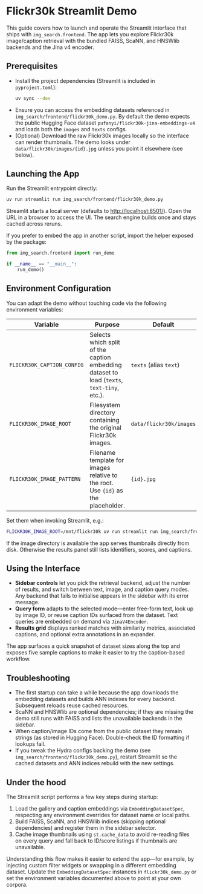 # Flickr30k Streamlit Demo

This guide covers how to launch and operate the Streamlit interface that ships with
`img_search.frontend`. The app lets you explore Flickr30k image/caption retrieval with
the bundled FAISS, ScaNN, and HNSWlib backends and the Jina v4 encoder.

## Prerequisites

- Install the project dependencies (Streamlit is included in `pyproject.toml`):
  ```bash
  uv sync --dev
  ```
- Ensure you can access the embedding datasets referenced in
  `img_search/frontend/flickr30k_demo.py`. By default the demo expects the public
  Hugging Face dataset `pufanyi/flickr30k-jina-embeddings-v4` and loads both the
  `images` and `texts` configs.
- (Optional) Download the raw Flickr30k images locally so the interface can render
  thumbnails. The demo looks under `data/flickr30k/images/{id}.jpg` unless you point it
  elsewhere (see below).

## Launching the App

Run the Streamlit entrypoint directly:

```bash
uv run streamlit run img_search/frontend/flickr30k_demo.py
```

Streamlit starts a local server (defaults to <http://localhost:8501/>). Open the URL in a
browser to access the UI. The search engine builds once and stays cached across reruns.

If you prefer to embed the app in another script, import the helper exposed by the
package:

```python
from img_search.frontend import run_demo

if __name__ == "__main__":
    run_demo()
```

## Environment Configuration

You can adapt the demo without touching code via the following environment variables:

| Variable | Purpose | Default |
| --- | --- | --- |
| `FLICKR30K_CAPTION_CONFIG` | Selects which split of the caption embedding dataset to load (`texts`, `text-tiny`, etc.). | `texts` (alias `text`) |
| `FLICKR30K_IMAGE_ROOT` | Filesystem directory containing the original Flickr30k images. | `data/flickr30k/images` |
| `FLICKR30K_IMAGE_PATTERN` | Filename template for images relative to the root. Use `{id}` as the placeholder. | `{id}.jpg` |

Set them when invoking Streamlit, e.g.:

```bash
FLICKR30K_IMAGE_ROOT=/mnt/flickr30k uv run streamlit run img_search/frontend/flickr30k_demo.py
```

If the image directory is available the app serves thumbnails directly from disk.
Otherwise the results panel still lists identifiers, scores, and captions.

## Using the Interface

- **Sidebar controls** let you pick the retrieval backend, adjust the number of results,
  and switch between text, image, and caption query modes. Any backend that fails to
  initialise appears in the sidebar with its error message.
- **Query form** adapts to the selected mode—enter free-form text, look up by image ID,
  or reuse caption IDs surfaced from the dataset. Text queries are embedded on demand via
  `JinaV4Encoder`.
- **Results grid** displays ranked matches with similarity metrics, associated captions,
  and optional extra annotations in an expander.

The app surfaces a quick snapshot of dataset sizes along the top and exposes five sample
captions to make it easier to try the caption-based workflow.

## Troubleshooting

- The first startup can take a while because the app downloads the embedding datasets and
  builds ANN indexes for every backend. Subsequent reloads reuse cached resources.
- ScaNN and HNSWlib are optional dependencies; if they are missing the demo still runs
  with FAISS and lists the unavailable backends in the sidebar.
- When caption/image IDs come from the public dataset they remain strings (as stored in
  Hugging Face). Double-check the ID formatting if lookups fail.
- If you tweak the Hydra configs backing the demo (see
  `img_search/frontend/flickr30k_demo.py`), restart Streamlit so the cached datasets and
  ANN indices rebuild with the new settings.

## Under the hood

The Streamlit script performs a few key steps during startup:

1. Load the gallery and caption embeddings via `EmbeddingDatasetSpec`, respecting any
   environment overrides for dataset name or local paths.
2. Build FAISS, ScaNN, and HNSWlib indices (skipping optional dependencies) and register
   them in the sidebar selector.
3. Cache image thumbnails using `st.cache_data` to avoid re-reading files on every query and
   fall back to ID/score listings if thumbnails are unavailable.

Understanding this flow makes it easier to extend the app—for example, by injecting custom
filter widgets or swapping in a different embedding dataset. Update the `EmbeddingDatasetSpec`
instances in `flickr30k_demo.py` or set the environment variables documented above to point
at your own corpora.